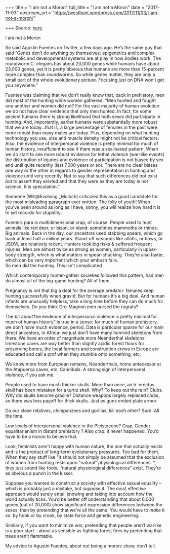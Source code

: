 +++
title = "I am not a Moron"
full_title = "I am not a Moron"
date = "2017-11-03"
upstream_url = "https://westhunt.wordpress.com/2017/11/03/i-am-not-a-moron/"

+++
Source: [here](https://westhunt.wordpress.com/2017/11/03/i-am-not-a-moron/).

I am not a Moron

So said Agustin Fuentes on Twitter, a few days ago. He’s the same guy
that said “Genes don’t do anything by themselves; epigenetics and
complex metabolic and developmental systems are at play in how bodies
work. The roundworm C. elegans has about 20,000 genes while humans have
about 23,000 genes, yet it is pretty obvious that humans are more than
15-percent more complex than roundworms. So while genes matter, they are
only a small part of the whole evolutionary picture. Focusing just on
DNA won’t get you anywhere.”

Fuentes was claiming that we don’t really know that, back in prehistory,
men did most of the hunting while women gathered. “Men hunted and fought
one another and women did not? For the vast majority of human evolution
we do not have clear evidence that only men hunted. In fact, for some
ancient humans there is strong likelihood that both sexes did
participate in hunting. And, importantly, earlier humans were
substantially more robust that we are today…that is, a large percentage
of females in the past were more robust than many males are today. Plus,
depending on what hunting technology you use, size and muscle density
might not be critical factors. Also, the evidence of interpersonal
violence is pretty minimal for much of human history, insufficient to
see if there was a sex-based pattern. When we do start to see more
robust evidence for lethal violence (war-like events) the distribution
of injuries and evidence of participation is not biased by sex and until
quite recently (last 7,000 years or so). There are no clear biases one
way or the other in regards to gender representation in hunting and
violence until very recently. Not to say that such differences did not
exist but to assert they existed and that they were as they are today is
not science, it is speculation.”

Someone (Will@Evolving \_Moloch) criticized this as a good candidate for
the most misleading paragraph ever written. The folly of youth! When
you’ve been around as long as I have, sonny, you will realize how hard
it is to set records for stupidity.

Fuente’s para is multidimensional crap, of course. People used to hunt
animals like red deer, or bison, or eland: sometimes mammoths or rhinos.
Big animals. Back in the day, our ancestors used stabbing spears, which
go back at least half a million years. Stand-off weapons like atlatls,
or bows, or JSOW, are relatively recent. Hunters took big risks &
suffered frequent injuries. Men are almost twice as strong as women,
particularly in upper-body strength, which is what matters in
spear-chucking. They’re also faster, which can be very important which
your ambush fails.  
So men did the hunting. This isn’t complicated.

Which contemporary hunter-gather societies followed this pattern, had
men do almost all of the big-game hunting? All of them.

Pregnancy is not that big a deal for the average predator: females keep
hunting successfully when gravid. But for humans it’s a big deal. And
human infants are unusually helpless, take a long time before they can
do much for themselves. Do you think Cro-Magnon men nursed the rugrats?

The bit about’the evidence of interpersonal violence is pretty minimal
for much of human history” is true in a sense: for much of human
prehistory, we don’t have much evidence, period. Data is particular
sparse for our main direct ancestors, in Africa: we just don’t have many
hominid skeletons from there. We have an order of magnitude more
Neanderthal skeletons: limestone caves are way better than slightly
acidic forest floors for preserving bones, the local farmers and
construction crews in Europe are educated and call a prof when they
stumble onto something, etc.

We know more from European remains, Neanderthals, homo antecessor at the
Atapuerca caves, etc. Cannibals. A strong sign of interpersonal
violence, if you ask me.

People used to have much thicker skulls. More than once, an h. erectus
skull has been mistaken for a turtle shell. Why? To keep out the rain?
Clubs. Why did skulls become gracile? Distance weapons largely replaced
clubs, so there was less payoff for thick skulls. Just as guns ended
plate armor.

Do our close relatives, chimpanzees and gorillas, kill each other? Sure.
All the time.

Low levels of interpersonal violence in the Pleistocene? Crap. Gender
equalitarianism in distant prehistory ? Also crap: it never happened.
You’d have to be a moron to believe that.

Look, feminists aren’t happy with human nature, the one that actually
exists and is the product of long-term evolutionary pressures. Too bad
for them. When they say stuff like “It should not simply be assumed that
the exclusion of women from hunting rests upon “natural” physiological
differences. “, they just sound like fools.. ‘natural physiological
differences” *exist*. They’re as obvious a punch in the kisser.

Suppose you wanted to construct a society with effective sexual equality
– which is probably just a mistake, but suppose it. The most effective
approach would surely entail knowing and taking into account how the
world actually ticks. You’d be better off understanding that about 6,000
genes (out of 20,000) show significant expression differences between
the sexes, than by pretending that we’re all the same. You would have to
*make* it so: by hook or by crook, by state force and genetic
engineering.

Similarly, if you want to minimize war, pretending that people aren’t
warlike is a poor start – about as sensible as fighting forest fires by
pretending that trees aren’t flammable.

My advice to Agustin Fuentes, about not being a moron: show, don’t tell.

